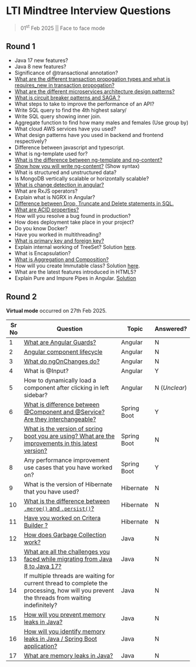 # LTI Mindtree Interview Questions

> 01<sup>st</sup> Feb 2025 || Face to face mode

## Round 1

- Java 17 new features?
- Java 8 new features?
- Significance of @transactional annotation?
- [What are the different transaction propogation types and what is requires_new in transaction propogation?](https://www.geeksforgeeks.org/transaction-propagation-and-isolation-in-spring-transactional-annotation/)
- [What are the different microservices architecture design patterns?](https://dzone.com/articles/design-patterns-for-microservices)
- [What is circuit breaker patterns and SAGA ?](https://dzone.com/articles/design-patterns-for-microservices)
- What steps to take to improve the performance of an API?
- Write SQL query to find the 4th highest salary/
- Write SQL query showing inner join.
- Aggregate function to find how many males and females (Use group by)
- What cloud AWS services have you used?
- What design patterns have you used in backend and frontend respectively?
- Difference between javascript and typescript.
- What is ng-template used for?
- [What is the difference between ng-template and ng-content?](https://vibhas1892.medium.com/difference-between-ng-template-ng-container-and-ng-content-a1d264619655)
- [Show how you will write ng-content?](https://vibhas1892.medium.com/difference-between-ng-template-ng-container-and-ng-content-a1d264619655) (Show syntax)
- What is structured and unstructured data?
- Is MongoDB vertically scalable or horizontally scalable? 
- [What is change detection in angular?](https://medium.com/ngconf/angular-change-detection-463e637a815f)
- What are RxJS operators?
- Explain what is NGRX in Angular?
- [Difference between Drop, Truncate and Delete statements in SQL.](https://www.geeksforgeeks.org/difference-between-delete-drop-and-truncate/)
- [What are ACID properties?](https://www.geeksforgeeks.org/acid-properties-in-dbms/)
- How will you resolve a bug found in production?
- How does deployment take place in your project?
- Do you know Docker?
- Have you worked in multithreading? 
- [What is primary key and foreign key?](https://www.geeksforgeeks.org/difference-between-primary-key-and-foreign-key/)
- Explain internal working of TreeSet? Solution [here](https://www.javatpoint.com/how-treeset-works-internally-in-java).
- What is Encapsulation?
- [What is Aggregation and Composition?](https://www.geeksforgeeks.org/association-composition-aggregation-java/)
- How will you create Immutable class? Solution [here](https://www.geeksforgeeks.org/create-immutable-class-java/).
- What are the latest features introduced in HTML5?
- Explain Pure and Impure Pipes in Angular. [Solution](https://www.geeksforgeeks.org/explain-pure-and-impure-pipe-in-angular/)

## Round 2

**Virtual mode** occurred on 27th Feb 2025.

| Sr No | Question | Topic | Answered? |
|-------|----------|-------|-----------|
| 1 | [What are Angular Guards?](https://www.geeksforgeeks.org/how-to-use-authguard-for-angular-17-routes/) | Angular | N |
| 2 | [Angular component lifecycle](https://v17.angular.io/guide/lifecycle-hooks) | Angular | N |
| 3 | [What do ngOnChanges do?](https://zerotomastery.io/blog/angular-ngonchanges-beginners-guide/) | Angular | N |
| 4 | What is @Input? | Angular | Y |
| 5 | How to dynamically load a component after clicking in left sidebar? | Angular | N (_Unclear_)|
| 6 | [What is difference between @Component and @Service? Are they interchangeable?](https://stackoverflow.com/questions/6827752/whats-the-difference-between-component-repository-service-annotations-in) | Spring Boot | Y |
|7| [What is the version of spring boot you are using? What are the improvements in this latest version?](https://positivethinking.tech/insights/whats-new-in-spring-boot-3/) | Spring Boot | N |
| 8 | Any performance improvement use cases that you have worked on? | Spring Boot | Y |
| 9 | What is the version of Hibernate that you have used? | Hibernate | N |
| 10 | [What is the difference between `.merge()` and `.persist()`?](https://www.baeldung.com/hibernate-save-persist-update-merge-saveorupdate) | Hibernate | N |
| 11 | [Have you worked on Critera Builder ?](https://www.baeldung.com/hibernate-criteria-queries) | Hibernate | N |
| 12 | [How does Garbage Collection work?](https://www.geeksforgeeks.org/garbage-collection-java/) | Java | N |
| 13 | [What are all the challenges you faced while migrating from Java 8 to Java 17?](https://tech.clevertap.com/pitfalls-when-upgrading-from-java-8-to-java-17/) | Java | N |
| 14 | If multiple threads are waiting for current thread to complete the processing, how will you prevent the threads from waiting indefinitely? | Java | N |
| 15 | [How will you prevent memory leaks in Java?](https://www.baeldung.com/java-memory-leaks) | Java | N |
| 16 | [How will you identify memory leaks in Java / Spring Boot application?](https://medium.com/@abhishekranjandev/becoming-a-memory-leak-detective-unraveling-and-fixing-memory-leaks-in-your-spring-boot-859af9295654) | Java | N |
| 17 | [What are memory leaks in Java?](https://www.baeldung.com/java-memory-leaks) | Java | N |


